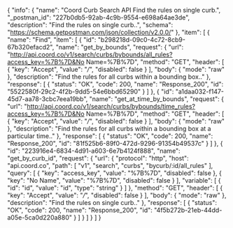 {
  "info": {
    "name": "Coord Curb Search API Find the rules on single curb.",
    "_postman_id": "227b0db5-92ab-4c9b-9554-e698a64ae3de",
    "description": "Find the rules on single curb..",
    "schema": "https://schema.getpostman.com/json/collection/v2.0.0/"
  },
  "item": [
    {
      "name": "Find",
      "item": [
        {
          "id": "b298218d-09c0-4c72-8cb9-67b320efacd2",
          "name": "get_by_bounds",
          "request": {
            "url": "http://api.coord.co/v1/search/curbs/bybounds/all_rules?access_key=%7B%7D&No Name=%7B%7D",
            "method": "GET",
            "header": [
              {
                "key": "Accept",
                "value": "*/*",
                "disabled": false
              }
            ],
            "body": {
              "mode": "raw"
            },
            "description": "Find the rules for all curbs within a bounding box.."
          },
          "response": [
            {
              "status": "OK",
              "code": 200,
              "name": "Response_200",
              "id": "5522580f-29c2-4f2b-9dd5-54e6bbd65290"
            }
          ]
        },
        {
          "id": "a1daa032-f147-45d7-aa78-3cbc7eea19bb",
          "name": "get_at_time_by_bounds",
          "request": {
            "url": "http://api.coord.co/v1/search/curbs/bybounds/time_rules?access_key=%7B%7D&No Name=%7B%7D",
            "method": "GET",
            "header": [
              {
                "key": "Accept",
                "value": "*/*",
                "disabled": false
              }
            ],
            "body": {
              "mode": "raw"
            },
            "description": "Find the rules for all curbs within a bounding box at a particular time.."
          },
          "response": [
            {
              "status": "OK",
              "code": 200,
              "name": "Response_200",
              "id": "81f525b6-89f0-472d-9296-91354b49537c"
            }
          ]
        },
        {
          "id": "223916e4-6834-4d91-a603-6e7b4124f888",
          "name": "get_by_curb_id",
          "request": {
            "url": {
              "protocol": "http",
              "host": "api.coord.co",
              "path": [
                "v1",
                "search",
                "curbs",
                "bycurb/:id/all_rules"
              ],
              "query": [
                {
                  "key": "access_key",
                  "value": "%7B%7D",
                  "disabled": false
                },
                {
                  "key": "No Name",
                  "value": "%7B%7D",
                  "disabled": false
                }
              ],
              "variable": [
                {
                  "id": "id",
                  "value": "id",
                  "type": "string"
                }
              ]
            },
            "method": "GET",
            "header": [
              {
                "key": "Accept",
                "value": "*/*",
                "disabled": false
              }
            ],
            "body": {
              "mode": "raw"
            },
            "description": "Find the rules on single curb.."
          },
          "response": [
            {
              "status": "OK",
              "code": 200,
              "name": "Response_200",
              "id": "4f5b272b-21eb-44dd-a05e-5ca0d220a880"
            }
          ]
        }
      ]
    }
  ]
}